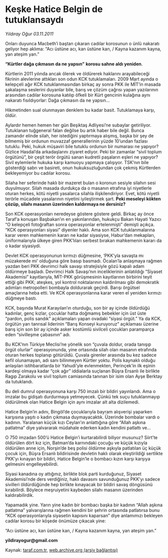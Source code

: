 # Keşke Hatice Belgin de tutuklansaydı

*Yıldıray Oğur 03.11.2011*

<div class="yazi"><p>Onları duyunca Macbeth’i baştan çıkaran cadılar korosunun o ünlü nakaratı geliyor hep aklıma: “Acı üstüne acı, kan üstüne kan, / Kayna kazanım kayna, yan ateşim yan.”</p>
<p><strong>“Kürtler dağa çıkmasın da ne yapsın”</strong> <strong>korosu sahne aldı yeniden</strong>.</p>
<p>Kürtlerin 2011 yılında ancak ölerek ve öldürerek haklarını arayabileceği fikrinin alevlerine attıkları son odun KCK tutuklamaları. 2009 Mart ayında o kelepçeli ağır KCK tutuklanmasından birkaç ay sonra PKK ile MİT’in masada şakalaşma seslerini duyanlar bile, barış ve çözüm çağrısı yapan yazılarının arasından cadılar korosuna katılıp öfkeli bir Kürt gencinin kulağına aynı nakaratı fısıldıyorlar: Dağa çıkmasın da ne yapsın...</p>
<p>Hikmetinden sual olunmayan denklem bu kadar basit. Tutuklamaya karşı, öldür.</p>
<p>Aylardır hemen hemen her gün Beşiktaş Adliyesi’ne subaylar getiriliyor. Tutuklanan tuğgeneral falan değilse bu artık haber bile değil. Bunca zamandır elinde silah, her istediğini yaptırmaya alışmış, başka bir şey de bilmemiş bir ordunun muvazzaf generallerinin yüzde 10’undan fazlası tutuklu. Peki, hukuk müşaviri bile tutuklu ordunun bir numarası ne yapıyor? Gizlice Hasdal’da arkadaşlarını ziyaret ediyor. Peki bir zamanlar “sivil toplum örgütünü”, bir çeşit terör örgütü sanan kudretli paşaların eşleri ne yapıyor? Sivil eylemlerle hukuka karşı kamuoyu yapmaya çalışıyor. TSK’nın bile gösterdiği sabrı ve basireti, onun hukuksuzluğundan çok çekmiş Kürtlerden bekleyemiyor bu cadılar korosu.</p>
<p>Silaha her seferinde haklı bir mazeret bulan o koronun sesiyle silahın sesi duyulmuyor. Silah masada durdukça da o masanın etrafına iyi niyetlerle oturan herkes, kötü niyetli yasalarca silahla ilişkilendiriyor. Evet, kötü niyetli terörle mücadele yasalarının niyetini iyileştirmek şart. <strong>Peki meseleyi kökten çözüp, silahı masanın üzerinden kaldırmaya ne dersiniz?</strong></p>
<p>Son KCK operasyonları neredeyse göstere göstere geldi. Birkaç ay önce Taraf‘a konuşan Başbakan’ın en yakınlarından, hukukçu Bakan Hayati Yazıcı “O kelepçeli fotoğraftan sonra operasyonlar ertelenmişti” demişti açıkça. “KCK operasyonları siyasi” diyenler haklı. Ama son KCK tutuklanmalarına karar veren mahkemenin kararı ne kadar siyasiyse, Habur’dan mekapları, üniformalarıyla ülkeye giren PKK’lıları serbest bırakan mahkemenin kararı da o kadar siyasiydi.</p>
<p>Devlet KCK operasyonunun kırmızı düğmesine, ‘PKK’yla savaşta mı müzakerede mi’ olduğuna göre basıp basmadı. Öcalan’la anlaşmaya rağmen yazdan beri PKK devrimci halk savaşı stratejisiyle gözü kapalı adam öldürmeye başladı. Devrimci Halk Savaşı’nın inceliklerinin anlatıldığı “Siyaset Akademisi” kayıtlarıyla, MİT-PKK görüşmesinin kayıtlarının birbirini teyit ettiği gibi PKK; ateşkes, yol kontrol noktalarının kaldırılması gibi demokratik adımları metropolleri bombayla doldurarak geçirdi. Barışı örgütsel amaçlarına heba etti. Ve KCK operasyonlarına karar veren el yeniden kırmızı düğmeye bastı.</p>
<p>KCK, başında Murat Karayılan’ın oturduğu, son bir ay içinde öldürdüğü kadınlar, genç kızlar, çocuklar hatta doğmamış bebekler için üst üste “pardon, polis sandık” açıklamaları yapan ovadaki “siyasi örgüt.” Ya da KCK, örgütün yarı tanrısal liderinin “Barış Konseyi kuruyoruz” açıklaması üzerine barış için son bir ay içinde asker kostümlü sivilceli çocukları paramparça eden “sivilleşme çabasının” adı.</p>
<p>Bu KCK’nın Türkiye Meclisi’ne yönelik son “çuvala doldur, orada tanışıp örgüt olurlar” operasyonunda, yine ortasında silah olan masanın etrafında oturan herkes toplanıp götürüldü. Çuvala girenler arasında bu kez sadece kefil olunamayan, adı sanı bilinmeyen Kürtler yoktu. Polis kaynaklı olduğu anlaşılan istihbaratlarda bir Yahudi’yle evlenmekten, Perinçek’in ilk eşinin kardeşi olmaya kadar “çok ağır” iddialarla suçlanan Büşra Ersanlı ile birlikte Ragıp Zarakolu ve sivil toplum camiasında tanınan bir isim olan Ayşe Berktay da tutuklandı.</p>
<p>Bu deli dumrul operasyonuna karşı 750 imzalı bir bildiri yayınlandı. Ama o imzalar bu gidişatı durdurmaya yetmeyecek. Çünkü tek suçu tutuklanmayıp öldürülmek olan Hatice Belgin için aynı imzalar alt alta dizilemedi.</p>
<p>Hatice Belgin’in adını, Bingöl’de çocuklarıyla bayram alışverişi yaparken karşısına yaşıtı o kadın çıkmasa duymayacaktık. Üzerinde bombalar vardı o kadının. Yaralanan küçük kızı Ceylan’ın anlattığına göre “Allah aşkına patlatma” diye yalvararak müdahale ederken kadın kendini patlattı ve...</p>
<p>O 750 imzadan 500’ü Hatice Belgin’i kurtarabilirdi biliyor musunuz? Siirt’te öldürülen dört kız için, Batman’da karnındaki çocuğu ve küçük kızıyla öldürülen anne için, Norşin’de beş polisi öldürme aşkıyla patlatılan üç küçük çocuk için, Büşra Ersanlı bildirisinde devletin haklı olarak eleştirildiği sertlikte PKK’yı kınayan bir bildiri, Hatice Belgin’le o bombacı kızın karşı karşıya gelmesini engelleyebilirdi.</p>
<p>Siyasi kanadına oy attığınız, birlikte blok parti kurduğunuz, Siyaset Akademisi’nde ders verdiğiniz, haklı davasını savunduğunuz PKK’yı sadece sivilleri öldürdüğünde hep birlikte kınayacak bir bildiri savaş döngüsünü kırabilirdi. Böylece meşruiyetini kaybeden silahı masanın üzerinden kaldırabilirdik.</p>
<p>Yapamadık yine. Yarın yine kadın bir bombacı başka bir kadının “Allah aşkına patlatma” yalvarışlarına rağmen kendini bir şehrin ortasında patlatırsa bunu “KCK operasyonlarıyla siyasetin kapısını kaparsan” diye anlamımızı bekleyen cadılar korosu bir köşede önümüze çıkacak yine:</p>
<p>“Acı üstüne acı, kan üstüne kan, / Kayna kazanım kayna, yan ateşim yan.”</p><b>
<p>yildirayogur@gmail.com</p></b>
</div>

Kaynak: [taraf.com.tr](http://www.taraf.com.tr/yildiray-ogur/makale-keske-hatice-belgin-de-tutuklansaydi.htm), [web.archive.org (arşiv bağlantısı)](http://web.archive.org/web/20130709202159/http://www.taraf.com.tr/yildiray-ogur/makale-keske-hatice-belgin-de-tutuklansaydi.htm)
